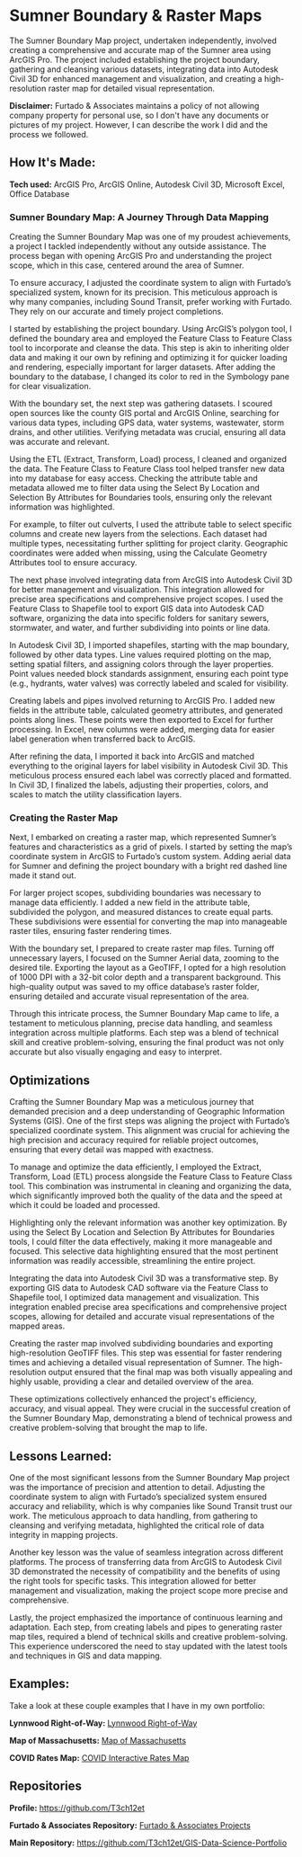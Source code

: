 # Sumner Boundary & Raster Maps
The Sumner Boundary Map project, undertaken independently, involved creating a comprehensive and accurate map of the Sumner area using ArcGIS Pro. The project included establishing the project boundary, gathering and cleansing various datasets, integrating data into Autodesk Civil 3D for enhanced management and visualization, and creating a high-resolution raster map for detailed visual representation.

**Disclaimer:** Furtado & Associates maintains a policy of not allowing company property for personal use, so I don't have any documents or pictures of my project. However, I can describe the work I did and the process we followed.

## How It's Made:

**Tech used:** ArcGIS Pro, ArcGIS Online, Autodesk Civil 3D, Microsoft Excel, Office Database

### Sumner Boundary Map: A Journey Through Data Mapping

Creating the Sumner Boundary Map was one of my proudest achievements, a project I tackled independently without any outside assistance. The process began with opening ArcGIS Pro and understanding the project scope, which in this case, centered around the area of Sumner.

To ensure accuracy, I adjusted the coordinate system to align with Furtado’s specialized system, known for its precision. This meticulous approach is why many companies, including Sound Transit, prefer working with Furtado. They rely on our accurate and timely project completions.

I started by establishing the project boundary. Using ArcGIS’s polygon tool, I defined the boundary area and employed the Feature Class to Feature Class tool to incorporate and cleanse the data. This step is akin to inheriting older data and making it our own by refining and optimizing it for quicker loading and rendering, especially important for larger datasets. After adding the boundary to the database, I changed its color to red in the Symbology pane for clear visualization.

With the boundary set, the next step was gathering datasets. I scoured open sources like the county GIS portal and ArcGIS Online, searching for various data types, including GPS data, water systems, wastewater, storm drains, and other utilities. Verifying metadata was crucial, ensuring all data was accurate and relevant.

Using the ETL (Extract, Transform, Load) process, I cleaned and organized the data. The Feature Class to Feature Class tool helped transfer new data into my database for easy access. Checking the attribute table and metadata allowed me to filter data using the Select By Location and Selection By Attributes for Boundaries tools, ensuring only the relevant information was highlighted.

For example, to filter out culverts, I used the attribute table to select specific columns and create new layers from the selections. Each dataset had multiple types, necessitating further splitting for project clarity. Geographic coordinates were added when missing, using the Calculate Geometry Attributes tool to ensure accuracy.

The next phase involved integrating data from ArcGIS into Autodesk Civil 3D for better management and visualization. This integration allowed for precise area specifications and comprehensive project scopes. I used the Feature Class to Shapefile tool to export GIS data into Autodesk CAD software, organizing the data into specific folders for sanitary sewers, stormwater, and water, and further subdividing into points or line data.

In Autodesk Civil 3D, I imported shapefiles, starting with the map boundary, followed by other data types. Line values required plotting on the map, setting spatial filters, and assigning colors through the layer properties. Point values needed block standards assignment, ensuring each point type (e.g., hydrants, water valves) was correctly labeled and scaled for visibility.

Creating labels and pipes involved returning to ArcGIS Pro. I added new fields in the attribute table, calculated geometry attributes, and generated points along lines. These points were then exported to Excel for further processing. In Excel, new columns were added, merging data for easier label generation when transferred back to ArcGIS.

After refining the data, I imported it back into ArcGIS and matched everything to the original layers for label visibility in Autodesk Civil 3D. This meticulous process ensured each label was correctly placed and formatted. In Civil 3D, I finalized the labels, adjusting their properties, colors, and scales to match the utility classification layers.

### Creating the Raster Map

Next, I embarked on creating a raster map, which represented Sumner’s features and characteristics as a grid of pixels. I started by setting the map’s coordinate system in ArcGIS to Furtado’s custom system. Adding aerial data for Sumner and defining the project boundary with a bright red dashed line made it stand out.

For larger project scopes, subdividing boundaries was necessary to manage data efficiently. I added a new field in the attribute table, subdivided the polygon, and measured distances to create equal parts. These subdivisions were essential for converting the map into manageable raster tiles, ensuring faster rendering times.

With the boundary set, I prepared to create raster map files. Turning off unnecessary layers, I focused on the Sumner Aerial data, zooming to the desired tile. Exporting the layout as a GeoTIFF, I opted for a high resolution of 1000 DPI with a 32-bit color depth and a transparent background. This high-quality output was saved to my office database’s raster folder, ensuring detailed and accurate visual representation of the area.

Through this intricate process, the Sumner Boundary Map came to life, a testament to meticulous planning, precise data handling, and seamless integration across multiple platforms. Each step was a blend of technical skill and creative problem-solving, ensuring the final product was not only accurate but also visually engaging and easy to interpret.

## Optimizations

Crafting the Sumner Boundary Map was a meticulous journey that demanded precision and a deep understanding of Geographic Information Systems (GIS). One of the first steps was aligning the project with Furtado’s specialized coordinate system. This alignment was crucial for achieving the high precision and accuracy required for reliable project outcomes, ensuring that every detail was mapped with exactness.

To manage and optimize the data efficiently, I employed the Extract, Transform, Load (ETL) process alongside the Feature Class to Feature Class tool. This combination was instrumental in cleaning and organizing the data, which significantly improved both the quality of the data and the speed at which it could be loaded and processed. 

Highlighting only the relevant information was another key optimization. By using the Select By Location and Selection By Attributes for Boundaries tools, I could filter the data effectively, making it more manageable and focused. This selective data highlighting ensured that the most pertinent information was readily accessible, streamlining the entire project.

Integrating the data into Autodesk Civil 3D was a transformative step. By exporting GIS data to Autodesk CAD software via the Feature Class to Shapefile tool, I optimized data management and visualization. This integration enabled precise area specifications and comprehensive project scopes, allowing for detailed and accurate visual representations of the mapped areas.

Creating the raster map involved subdividing boundaries and exporting high-resolution GeoTIFF files. This step was essential for faster rendering times and achieving a detailed visual representation of Sumner. The high-resolution output ensured that the final map was both visually appealing and highly usable, providing a clear and detailed overview of the area.

These optimizations collectively enhanced the project's efficiency, accuracy, and visual appeal. They were crucial in the successful creation of the Sumner Boundary Map, demonstrating a blend of technical prowess and creative problem-solving that brought the map to life.

## Lessons Learned:

One of the most significant lessons from the Sumner Boundary Map project was the importance of precision and attention to detail. Adjusting the coordinate system to align with Furtado’s specialized system ensured accuracy and reliability, which is why companies like Sound Transit trust our work. The meticulous approach to data handling, from gathering to cleansing and verifying metadata, highlighted the critical role of data integrity in mapping projects.

Another key lesson was the value of seamless integration across different platforms. The process of transferring data from ArcGIS to Autodesk Civil 3D demonstrated the necessity of compatibility and the benefits of using the right tools for specific tasks. This integration allowed for better management and visualization, making the project scope more precise and comprehensive.

Lastly, the project emphasized the importance of continuous learning and adaptation. Each step, from creating labels and pipes to generating raster map tiles, required a blend of technical skills and creative problem-solving. This experience underscored the need to stay updated with the latest tools and techniques in GIS and data mapping.

## Examples:
Take a look at these couple examples that I have in my own portfolio:

**Lynnwood Right-of-Way:** [Lynnwood Right-of-Way](https://github.com/T3ch12et/GIS-Data-Science-Portfolio/tree/main/Furtado-and-Associates-Projects/Lynnwood%20Right-of-Way)

**Map of Massachusetts:** [Map of Massachusetts](https://github.com/T3ch12et/GIS-Data-Science-Portfolio/tree/main/ESRI-MOOC-Cartography/Map-of-Massachusetts)

**COVID Rates Map:** [COVID Interactive Rates Map](https://github.com/T3ch12et/GIS-Data-Science-Portfolio/tree/main/COVID-Interactive-Maps/COVID%20rates)

## Repositories
**Profile:** https://github.com/T3ch12et

**Furtado & Associates Repository:** [Furtado & Associates Projects](https://github.com/T3ch12et/GIS-Data-Science-Portfolio/tree/main/Furtado-and-Associates-Projects)

**Main Repository:** https://github.com/T3ch12et/GIS-Data-Science-Portfolio
